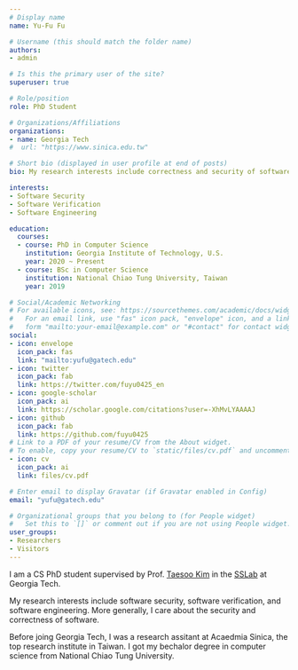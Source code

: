 ```yaml
---
# Display name
name: Yu-Fu Fu

# Username (this should match the folder name)
authors:
- admin

# Is this the primary user of the site?
superuser: true

# Role/position
role: PhD Student

# Organizations/Affiliations
organizations:
- name: Georgia Tech
#  url: "https://www.sinica.edu.tw"

# Short bio (displayed in user profile at end of posts)
bio: My research interests include correctness and security of software.

interests:
- Software Security
- Software Verification
- Software Engineering

education:
  courses:
  - course: PhD in Computer Science
    institution: Georgia Institute of Technology, U.S.
    year: 2020 ~ Present
  - course: BSc in Computer Science
    institution: National Chiao Tung University, Taiwan
    year: 2019

# Social/Academic Networking
# For available icons, see: https://sourcethemes.com/academic/docs/widgets/#icons
#   For an email link, use "fas" icon pack, "envelope" icon, and a link in the
#   form "mailto:your-email@example.com" or "#contact" for contact widget.
social:
- icon: envelope
  icon_pack: fas
  link: "mailto:yufu@gatech.edu"
- icon: twitter
  icon_pack: fab
  link: https://twitter.com/fuyu0425_en
- icon: google-scholar
  icon_pack: ai
  link: https://scholar.google.com/citations?user=-XhMvLYAAAAJ
- icon: github
  icon_pack: fab
  link: https://github.com/fuyu0425
# Link to a PDF of your resume/CV from the About widget.
# To enable, copy your resume/CV to `static/files/cv.pdf` and uncomment the lines below.
- icon: cv
  icon_pack: ai
  link: files/cv.pdf

# Enter email to display Gravatar (if Gravatar enabled in Config)
email: "yufu@gatech.edu"

# Organizational groups that you belong to (for People widget)
#   Set this to `[]` or comment out if you are not using People widget.
user_groups:
- Researchers
- Visitors
---
```

I am a CS PhD student supervised by Prof. [Taesoo Kim](http://taesoo.kim/) in the [SSLab](http://gts3.org/) at Georgia Tech.

My research interests include software security, software verification, and software engineering. More generally, I care about the security and correctness of software.


Before joing Georgia Tech, I was a research assitant at Acaedmia Sinica, the top research institute in Taiwan. I got my bechalor degree in computer science from National Chiao Tung University.
